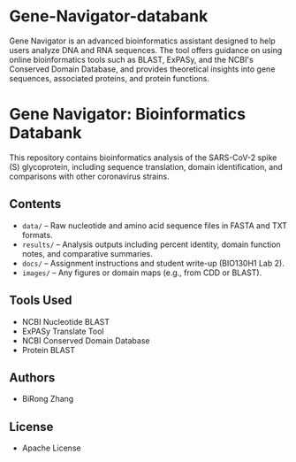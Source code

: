 # Gene-Navigator-databank
Gene Navigator is an advanced bioinformatics assistant designed to help users analyze DNA and RNA sequences. The tool offers guidance on using online bioinformatics tools such as BLAST, ExPASy, and the NCBI's Conserved Domain Database, and provides theoretical insights into gene sequences, associated proteins, and protein functions.
# Gene Navigator: Bioinformatics Databank

This repository contains bioinformatics analysis of the SARS-CoV-2 spike (S) glycoprotein, including sequence translation, domain identification, and comparisons with other coronavirus strains.

## Contents

- `data/` – Raw nucleotide and amino acid sequence files in FASTA and TXT formats.
- `results/` – Analysis outputs including percent identity, domain function notes, and comparative summaries.
- `docs/` – Assignment instructions and student write-up (BIO130H1 Lab 2).
- `images/` – Any figures or domain maps (e.g., from CDD or BLAST).

## Tools Used

- NCBI Nucleotide BLAST
- ExPASy Translate Tool
- NCBI Conserved Domain Database
- Protein BLAST

## Authors

- BiRong Zhang

## License

- Apache License
